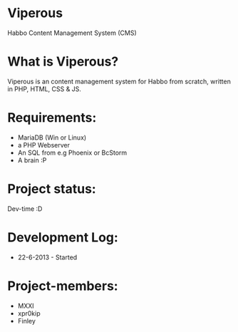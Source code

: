 Viperous
========
Habbo Content Management System (CMS)

What is Viperous?
========
Viperous is an content management system for Habbo from scratch, written in PHP, HTML, CSS & JS.



Requirements:
========
- MariaDB (Win or Linux)
- a PHP Webserver
- An SQL from e.g Phoenix or BcStorm
- A brain :P



Project status:
========
Dev-time :D


Development Log:
========
- 22-6-2013 - Started

Project-members:
========
- MXXI
- xpr0kip
- Finley
